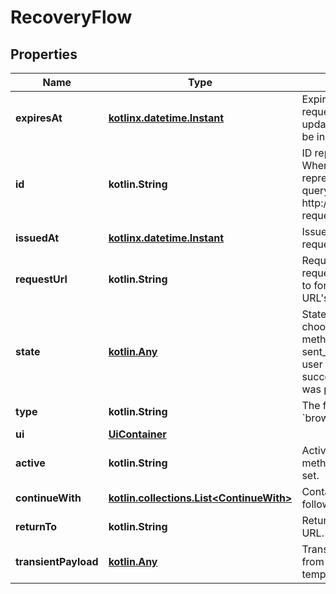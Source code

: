 
# RecoveryFlow

## Properties
| Name | Type | Description | Notes |
| ------------ | ------------- | ------------- | ------------- |
| **expiresAt** | [**kotlinx.datetime.Instant**](kotlinx.datetime.Instant.md) | ExpiresAt is the time (UTC) when the request expires. If the user still wishes to update the setting, a new request has to be initiated. |  |
| **id** | **kotlin.String** | ID represents the request&#39;s unique ID. When performing the recovery flow, this represents the id in the recovery ui&#39;s query parameter: http://&lt;selfservice.flows.recovery.ui_url&gt;?request&#x3D;&lt;id&gt; |  |
| **issuedAt** | [**kotlinx.datetime.Instant**](kotlinx.datetime.Instant.md) | IssuedAt is the time (UTC) when the request occurred. |  |
| **requestUrl** | **kotlin.String** | RequestURL is the initial URL that was requested from Ory Kratos. It can be used to forward information contained in the URL&#39;s path or query for example. |  |
| **state** | [**kotlin.Any**](.md) | State represents the state of this request:  choose_method: ask the user to choose a method (e.g. recover account via email) sent_email: the email has been sent to the user passed_challenge: the request was successful and the recovery challenge was passed. |  |
| **type** | **kotlin.String** | The flow type can either be &#x60;api&#x60; or &#x60;browser&#x60;. |  |
| **ui** | [**UiContainer**](UiContainer.md) |  |  |
| **active** | **kotlin.String** | Active, if set, contains the recovery method that is being used. It is initially not set. |  [optional] |
| **continueWith** | [**kotlin.collections.List&lt;ContinueWith&gt;**](ContinueWith.md) | Contains possible actions that could follow this flow |  [optional] |
| **returnTo** | **kotlin.String** | ReturnTo contains the requested return_to URL. |  [optional] |
| **transientPayload** | [**kotlin.Any**](.md) | TransientPayload is used to pass data from the recovery flow to hooks and email templates |  [optional] |



